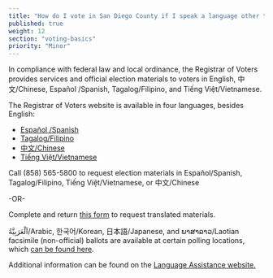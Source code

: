 ```yaml
---
title: "How do I vote in San Diego County if I speak a language other than English?"
published: true
weight: 12
section: "voting-basics"
priority: "Minor"
---
```


In compliance with federal law and local ordinance, the Registrar of Voters provides services and official election materials to voters in English, 中文/Chinese, Español /Spanish, Tagalog/Filipino, and Tiếng Việt/Vietnamese.  

The Registrar of Voters website is available in four languages, besides English:  

- [Español /Spanish](http://www.sdvote.com/content/rov/es.html)  
- [Tagalog/Filipino](http://www.sdvote.com/content/rov/tl.html)  
- [中文/Chinese](http://www.sdvote.com/content/rov/zh.html)  
- [Tiếng Việt/Vietnamese](http://www.sdvote.com/content/rov/vi.html)  

Call (858) 565-5800 to request election materials in Español/Spanish, Tagalog/Filipino, Tiếng Việt/Vietnamese, or 中文/Chinese 

-OR-

Complete and return [this form](http://www.sdvote.com/content/dam/rov/en/pdf/TEM%20Request%20Form.pdf) to request translated materials. 

اَلْعَرَبِيَّةُ/Arabic, 한국어/Korean, 日本語/Japanese, and ພາສາລາວ/Laotian facsimile (non-official) ballots are available at certain polling locations, which [can be found here](https://www.sdvote.com/content/dam/rov/en/pdf/Web_State_Language_List.pdf). 

Additional information can be found on the [Language Assistance website.](https://www.sdvote.com/content/rov/en/outreach/language_assistance.html)
        
